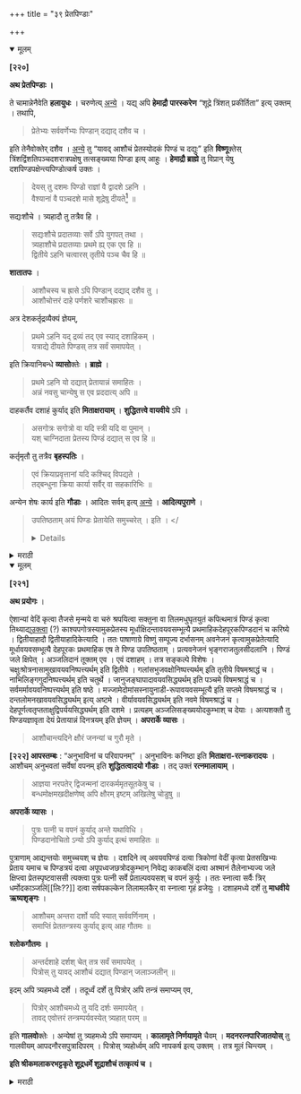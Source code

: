 +++
title = "३९ प्रेतपिण्डाः"

+++

<details open><summary>मूलम्</summary>

**[२२०]**

**अथ प्रेतपिण्डाः ।**

ते चामान्नेनैवेति **हलायुधः** । चरुणेत्य् <u>अन्ये</u> । यद्य् अपि **हेमाद्रौ** **पारस्करेण** “शूद्रे त्रिंशत् प्रकीर्तिता” इत्य् उक्तम् । तथापि, 

> प्रेतेभ्यः सर्ववर्णेभ्यः पिण्डान् दद्याद् दशैव च ।

इति तेनैवोक्तेर् दशैव । <u>अन्ये</u> तु “यावद् आशौचं प्रेतस्योदकं पिण्डं च दद्युः” इति **विष्णू**क्तेस् त्रिंशद्विंशतिपञ्चदशरात्रपक्षेषु तत्सङ्ख्यया पिण्डा इत्य् आहुः । **हेमाद्रौ ब्राह्मे** तु विप्रान् येषु दशपिण्डपक्षेन्त्यपिण्डोत्कर्ष उक्तः । 

> देयस् तु दशमः पिण्डो राज्ञां वै द्वादशे ऽहनि ।  
वैश्यानां वै पञ्चदशे मासे शूद्रेषु दीयते[^८२] ॥

[^८२]:
     प्- शुद्रे प्रदीयते

सद्यःशौचे । त्र्यहादौ तु तत्रैव हि । 

> सद्यःशौचे प्रदातव्याः सर्वे ऽपि युगपत् तथा ।  
त्र्यहाशौचे प्रदातव्याः प्रथमे ह्य् एक एव हि ॥  
द्वितीये ऽहनि चत्वारस् तृतीये पञ्च चैव हि ॥

**शातातपः** । 

> आशौचस्य च ह्रासे ऽपि पिण्डान् दद्याद् दशैव तु ।  
आशौचोत्तरं दाहे पर्णशरे चाशौचह्रासः ॥

अत्र देशकर्तृद्रव्यैक्यं ज्ञेयम्,

> प्रथमे ऽहनि यद् द्रव्यं तद् एव स्याद् दशाहिकम् ।  
यत्राद्ये दीयते पिण्डस् तत्र सर्वं समापयेत् ।

इति क्रियानिबन्धे **व्यासो**क्तेः । **ब्राह्मे** । 

> प्रथमे ऽहनि यो दद्यात् प्रेतायान्नं समाहितः ।  
अन्नं नवसु चान्येषु स एव प्रददात्य् अपि ॥

दाहकर्तैव दशाहं कुर्याद् इति **मिताक्षरायाम्** । **शुद्धितत्त्वे वायवीये** ऽपि ।

> असगोत्रः सगोत्रो वा यदि स्त्री यदि वा पुमान् ।  
यश् चाग्निदाता प्रेतस्य पिण्डं दद्यात् स एव हि ॥

कर्तृमृतौ तु तत्रैव **बृहस्पतिः** ।

> एवं क्रियाप्रवृत्तानां यदि कश्चिद् विपद्यते ।  
तद्बन्धुना क्रिया कार्या सर्वैर् वा सहकारिभिः ॥

अन्येन शेषः कार्य इति **गौडाः** । आदितः सर्वम् इत्य् <u>अन्ये</u> । **आदित्यपुराणे** । 

> उपतिष्ठताम् अयं पिण्डः प्रेतायेति समुच्चरेत् । इति ।
</<details> 

<details><summary>मराठी</summary>

आतां प्रेतपिण्ड साङ्गतो. 

ते-"आमानानेच करावे,' असें भट्टहलायुध ह्मणतो. "चरूने करावे," असें अन्य मणतात. जरी हेमाद्रीम्त पारस्करानें “शूद्राने ३० पिण्ड द्यावे," असे साङ्गितले आहे. तरी "सर्व वर्णातील प्रेताम्स १० पिण्ड द्यावे," असे अन्यत्र त्यानेच साङ्गितले आहे ह्मणूनच १० द्यावे. अन्य कित्येक-"जोपर्यम्त आशौच असेल तोपर्यम्त प्रेतास पिण्ड व उदक द्यावे, असे विष्णुवचन आहे ह्मणून, ३० । २० । १५ रात्र आशौच पक्षाम्त आशौचरात्रिसङ्ख्याक पिण्ड द्यावे,' असे ह्मणतात. हेमाद्रीम्त ब्रह्मपुराणाम्त "विप्रांहून अन्य वर्णान्नी दशपिण्डपक्ष घेतल्यास, शेवटील पिण्डाचा उत्कर्ष ( त्या दि. नी न देतां कालान्तरी देणे ) करावा," असे साङ्गितले आहे. तो असा की क्षत्रियान्नी १२, वैश्यान्नी १५, शूद्रान्नी ३० सावे दिवसी १० वा पिण्ड द्यावा." तत्काल शुद्धि व त्रिरात्र आशौच असल्यास कसे पिण्ड द्यावे, ते तेथेच साङ्गितले आहे. "तत्काल शुद्ध झा ल्यास सर्वहि पिण्ड एक वेळ, व त्रिरात्रपक्षी प्रथम दिवमी १. दुसन्या दिवमी ५, तिमन्या दिवसी ५, असे १० द्यावे.'' शातातप ह्मणतो"आशौचक्षय झाल्यास १० पिण्ड द्यावे." आशौचानन्तर पर्णशरदाह केल्यास आशौचाचा ह्रास होतो. येथे "देश, कती व द्रव्य यान्नं ऐक्य असावे, ह्मणने प्रथमपासून १२ दिवसपर्यम्त एकाने एकम्थानी, एकद्रव्याने सर्व कर्म करावें," असं क्रियानिबन्धाम्त व्यासान्नं मटले आहे. ब्राह्मपुराणाम्त "नो पहिल्या दि. वमी प्रेतास अन्न देईल, त्यानेच पुढील ९ दिवस द्यावे.' असं साङ्गितले आहे. "दाह कर. णारानेच दशाहाम्त कर्म करावं," असे मिताक्षरेत साङ्गितलं आहे. याविषयी शुद्धितत्वाम्त वायुपुराणान्तही “सगोत्र अथवा असगोत्र, स्त्री किंवा पुरुष जो कोणी प्रताम अग्नि देईल त्यानेच पिण्डदान करावं." असे साङ्गितले आहे. कदाचित् तो अग्निदाता मला तर. शुद्धि तत्त्वाम्त बृहस्पति ह्मणतो "असी प्रक्रिया करीत अमनां जर तो मरण पावेल, तर त्याच्या बन्धूने व मर्व साह्य करणारान्नी राहिलेली क्रिया करावी." "दुमन्याने क्रिया क रावी ती, कल्न पहिल्यान केल्याच्या पुढली करावी,' अभ गाण्ड ह्मणतात. "प्रशमपा सून सर्व करावी,' असे कित्येक ह्मणतात. आदिपुराणान्त-"उपनिष्टतामयं पिण्डः प्रताय अमं ह्मणून पिण्ड द्यावा,' असं साङ्गितले आहे. 
</details>

<details open><summary>मूलम्</summary>

**[२२१]**

**अथ प्रयोगः** ।

ऐशान्यां वेदिं कृत्वा तैजसे मृन्मये वा चरुं श्रपयित्वा सक्तुना वा तिलमधुघृतयुतं कपित्थमात्रं पिण्डं कृत्वा तिथ्याद्य्<u>उक्त्वा</u> (?) काश्यपगोत्रस्यामुकप्रेतस्य मूर्धाक्षिदन्तावयवसम्भूत्यै प्रथमाहिकदेहपूरकपिण्डदानं च करिष्ये । द्वितीयाहादौ द्वितीयाहादिकेत्यादि । ततः पाषाणाग्रे विष्णुं सम्पूज्य दर्भासनम् अवनेजनं कृत्वामुकप्रेतेत्यादि मूर्धावयवसम्भूत्यै देहपूरकः प्रथमाहिक एष ते पिण्ड उपतिष्ठताम् । प्रत्यवनेजनं भृङ्गराजतुलसीदलानि । पिण्डं जले क्षिपेत् । अञ्जलिदानं तूक्तम् एव । एवं दशाहम् । तत्र सङ्कल्पे विशेषः । चक्षुःश्रोत्रनासामुखावयवनिष्पत्त्यर्थम् इति द्वितीये । गलांसभुजवक्षोनिष्पत्त्यर्थम् इति तृतीये विषमश्राद्धं च । नाभिलिङ्गगुदनिष्पत्त्यर्थम् इति चतुर्थे । जानुजङ्घापादावयवसिद्ध्यर्थम् इति पञ्चमे विषमश्राद्धं च । सर्वमर्मावयवनिष्पत्त्यर्थम् इति षष्ठे । मज्जामेदोमांसस्नायुनाडी-रूपावयवसम्भूत्यै इति सप्तमे विषमश्राद्धं च । दन्तलोमनखावयवसिद्ध्यर्थम् इत्य् अष्टमे । वीर्यावयवसिद्ध्यर्थम् इति नवमे विषमश्राद्धं च । देहपूर्णत्वतृप्तताक्षुद्विपर्ययसिद्ध्यर्थम् इति दशमे । प्रत्यहम् अञ्जलिसङ्ख्ययोदकुम्भाश् च देयाः । अत्यशक्तौ तु पिण्डयज्ञावृता देयं प्रेतायान्नं दिनत्रयम् इति ज्ञेयम् । **अपरार्के व्यासः** । 

> आशौचान्त्यदिने क्षौरं जनन्यां च गुरौ मृते ।

**[२२२] आपस्तम्बः** : “अनुभाविनां च परिवापनम्” । अनुभाविनः कनिष्ठा इति **मिताक्षरा-रत्नाकरादयः** । आशौचम् अनुभवतां सर्वेषां वपनम् इति **शुद्धितत्वादयो गौडाः** । तद् उक्तं **रत्नमालायाम्** । 

> आज्ञया नरपतेर् द्विजन्मनां दारकर्ममृतसूतकेषु च ।  
बन्धमोक्षमखदीक्षणेष्व् अपि क्षौरम् इष्टम् अखिलेषु चोडुषु ॥

**अपरार्के व्यासः** ।

> पुत्रः पत्नी च वपनं कुर्याद् अन्ते यथाविधि ।  
पिण्डदानोचितो ऽन्यो ऽपि कुर्याद् इत्थं समाहितः ॥

पुत्राणाम् आद्यन्तयोः समुच्चयश् च ज्ञेयः । दशदिने त्व् अवयवपिण्डं दत्वा त्रिकोणां वेदीं कृत्वा प्रेतसखिभ्यः प्रेताय यमाच च पिण्डत्रयं दत्वा अपूपध्वजछत्रोदकुम्भान् निवेद्य काकबलिं दत्वा अश्मानं तैलेनाभ्यज्य जले क्षिप्त्वा प्रेतस्पृष्टवाससी त्यक्त्वा पुत्रः पत्नी सर्वे प्रेताल्पवयसश् च वपनं कुर्युः । ततः स्नात्वा सर्वैः त्रिर् धर्मोदकाञ्जलिं[[लिः??]] दत्वा सर्षपकल्केन तिलामलकैर् वा स्नात्वा गृहं व्रजेयुः । दशाहमध्ये दर्शे तु **माधवीये ऋष्यशृङ्गः** । 

> आशौचम् अन्तरा दर्शो यदि स्यात् सर्ववर्णिनाम् ।  
समाप्तिं प्रेततन्त्रस्य कुर्याद् इत्य् आह गौतमः ॥

**श्लोकगौतमः ।**

> अन्तर्दशाहे दर्शश् चेत् तत्र सर्वं समापयेत् ।  
पित्रोस् तु यावद् आशौचं दद्यात् पिण्डान् जलाञ्जलीन् ॥

इदम् अपि त्र्यहमध्ये दर्शे । तदूर्ध्वं दर्शे तु पित्रोर् अपि तन्त्रं समाप्यम् एव,

> पित्रोर् आशौचमध्ये तु यदि दर्शः समापयेत् ।  
तावद् एवोत्तरं तन्त्रम्पर्यवस्येत् त्र्यहात् परम् ॥

इति **गालवो**क्तेः । अन्येषां तु त्र्यहमध्ये ऽपि समाप्यम् । **कालामृते निर्णयामृते** चैवम् । **मदनरत्नपारिजातयोस्** तु गालवीयम् आपदनौरसपुत्रादिपरम् । पित्रोस् त्र्यहोर्ध्वम् अपि नापकर्ष इत्य् उक्तम् । तत्र मूलं चिन्त्यम् ।

**इति श्रीकमलाकरभट्टकृते शूद्रधर्मे शूद्राशौचं तत्कृत्यं च ।**
</details> 

<details><summary>मराठी</summary>

यानन्तर प्रयोग साङ्गतो. 

ईशान्येस वेदि करून, तैजस व मृत्पात्राम्त चरु श्रपण करून, सक्तु, तीळ, मध, व तूप यान्नी युक्त अन्नाचा कवठाएवढा पिण्ड करून, देशकाल स्मरून-काश्यपगोत्रस्यामुकतस्य मूर्धाक्षिदन्तावयवसम्भूत्यै प्रथमाहिकदेहपूरकपिण्डदानं च करिष्ये असा १ ल्या दिवसीं सङ्कल्प करवा. पुढील दिवसीं-द्वितीयाहादिक तृतीयाहादिक इत्यादि उह करून सङ्कल्प करावा. नन्तर पाषाणावर विष्णुपूजन करून, दर्भासन व अवने जन करून, काश्य० स्यामुकमेतस्य मूर्धाव० देहपूरकः प्रथमाहिक एष ते पिण्ड उपतिष्ठतां ह्मणून पिण्ड व-प्रत्यवनेजनं ह्मणून उदक देऊन, भङ्गिराज व तुलसी पत्रे देऊन, पिण्ड उदकाम्त टाकावा. उदकदान पूर्वी साङ्गितले आहे. ही दोन्ही १० दिवसपर्यम्त असीम्च करावी. प्रत्येक दिवसास केवल सङ्कल्प मात्र विशेष आहे. तो चक्षुःश्रोत्रनासामुखावयवनिष्पत्त्यर्थम्० २ या दिवसीम्; गलांसमुजवक्षोनिष्पत्त्यर्थ ३, येथे विषम श्राद्धहि करावेम्; नाभिलिङ्गगुदनिष्पत्त्यर्थ ४; जानुजङ्घापादाक्यवसि द्ध्यर्थ ५, येथे विषम श्राद्ध करावेम्; सर्वमर्मावयवनिष्पत्त्यर्थं ६ मजामेदोमांसस्त्रायुना डीरूपावयवसम्भूत्यै ७, येथे विषमश्राद्ध करावेम्; दन्तलोमनखावयवसिद्ध्यर्थ ८ वीर्यावयवसिद्ध्यर्थ ९, येथे विषमश्राद्ध करावेम्; देहपूर्णखतृप्तताक्षुद्विपर्ययसिद्ध्यर्थ १० व्या दिवशी. असे सङ्कल्प करावे. प्रतिदिनी जितके उदकाञ्जलि तितकेच कुम्भ द्यावे. अति अशक्त असल्यास पिण्डयज्ञाची आहुति करून, प्रेतास त्रिदिन अन्न द्यावे. अपराकाम्त व्यास ह्मणतो-"मातापितर मेले असतां आशौचान्ती पुत्रानें क्षौर करावे." आपस्तम्ब ह्मणतो-"मृताच्या आशौचाम्त त्या दिवसी अनुभावीन्नी क्षौर करावे." "अनुभावी ह्मणजे मृताहून कनिष्ठ," असें मिताक्षरा व रत्नाकरादि ह्मणतात. "आशौच धरणाऱ्या सर्वान्नी क्षौर करावें[^१]" असें शुद्धितत्त्वादि गौड ह्मणतात. तेच रत्नमालेत साङ्गितले आहे. जसें " राजा व ब्राह्मण याञ्च्या आज्ञा झाल्या असताम्, दारकर्म, मृताशौच, कारागृहमोक्ष व यज्ञदीक्षा या वेळी सर्व नक्षत्रांवर क्षौर करावेम्; अर्थात् नक्षत्रादि विचार करण्याचे प्रयोजन नाही." अपराकाम्त व्यास ह्मणतो-"पुत्र व पत्नी यान्नी आशौचान्त्यदिनी यथाविधि क्षौर करावेम्, व पिण्डदान करण्यास योग्य अशा इतरान्नीही करावें.' याम्त पुत्राम्स आशौचाच्या आयन्ती क्षौर विहित आहे, असें जाणावेम्. 

[^१]: गुर्जर लोकाम्त अशी चाल अद्यापि आहे. 

१० व्या दिनी अवयवपिण्ड देऊन, त्रिकोण वेदीवर प्रेतसखे, प्रेत व यम, या तिघाम्स एक एक पिण्ड देऊन, अपूप, ध्वज, छत्र व उदकुम्भ हे निवेदन करून; काकबलि देऊन, पूर्वोक्त पाषाणास तेल लावून, तो उदकाम्त टाकून,-प्रेतस्पर्श झालेली वस्त्रे टाकून पुत्र, पत्नी व प्रेतापेक्षा सर्व लहान वयाच्यान्नी वपन करावे. यानन्तर स्नान करून, सर्वान्नी यमधर्मास ३ वेळ उदकाञ्जलि देऊन, वाटलेल्या मोहन्या, तीळ व आंवळे अङ्गास लावून, पुनः स्नान करून, घरीं जावं.-कदाचित् १० दिवसाम्त दर्श आल्यास, त्याविषयी माधवीयाम्त ऋप्यशङ्गाने मटले आहे की,-"आशौ चाम्त दर्श ( अमावास्या ) आल्यास सर्व वर्णान्नी प्रेतकाञ्ची त्या दिनी समाप्ति करावी, असे गौतमाने झटले आहे." श्लोकगौतम ह्मणतो-“दशाहाम्त दर्श आल्यास इतर सर्वाञ्चें प्रेतकर्म त्या दिनी सम्पूर्ण करावेम्; परन्तु, मातापितराम्स आशौच सरेपर्यम्त पिण्ड व उदकाञ्जलि द्यावे," हेही पहिल्या ३ दिवसाम्त दर्श आल्यास करावे. त्यानन्तर आल्यास मातापितराञ्चेंहि कर्म त्या दिनीम्च समाप्त करावेम्; कारण,-"मातापितराञ्च्या आशौचाम्त ३ दिवसाम्पुढे जर दर्श येईल तर, पुढील कर्माचा अपकर्ष करून, दर्शदिवसीं सर्व समाप्त करावे, अशी गालवो क्ति आहे. इतराञ्चे, ३ दिवसाम्त दर्श आल्यास त्याच दिनीं समाप्त करावम्. कालामृत व निर्णयामृतान्तहि असम्च आहे. मदनरत्न व पारिजाताम्त तर-पूर्वोक्त गालववचन अपत्कालपर व औरसभिन्न पुत्रविपयक आहे. मातापितराञ्चे कर्म असल्यास ३ दिवसाम्पुढें हि दर्श आल्यास कर्माचा अपकर्ष होत नाही,' असे साङ्गितले आहे. पण त्याचे मूल पा हावेम्. 

इति शूद्रधर्मतत्त्ववप्रकाशे शूद्रस्य आशौचं तत्कृत्यं समाप्तम् ॥ 
</<details>